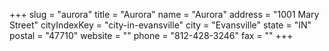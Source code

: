 +++
slug = "aurora"
title = "Aurora"
name = "Aurora"
address = "1001 Mary Street"
cityIndexKey = "city-in-evansville"
city = "Evansville"
state = "IN"
postal = "47710"
website = ""
phone = "812-428-3246"
fax = ""
+++
